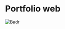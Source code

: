 # Portfolio web




![Badr](https://user-images.githubusercontent.com/60579407/114153549-b5ea5000-991f-11eb-9d63-4668204818d5.png)
